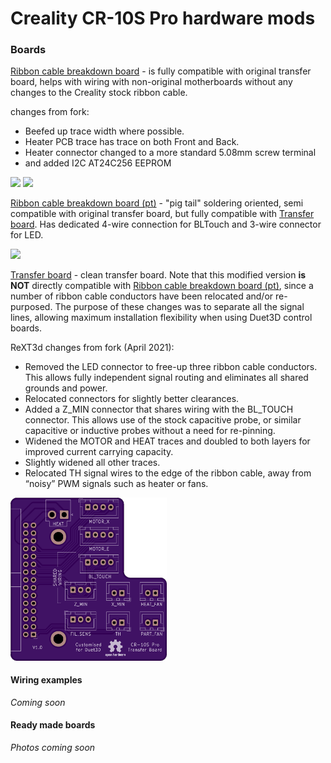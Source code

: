 # Creality CR-10S Pro hardware mods
### Boards
[Ribbon cable breakdown board](RibbonCable_MB_BreakdownBoard/) - is fully compatible with original transfer board, helps with wiring with non-original motherboards without any changes to the Creality stock ribbon cable.

changes from fork:

- Beefed up trace width where possible. 
- Heater PCB trace has trace on both Front and Back.
- Heater connector changed to  a more standard 5.08mm screw terminal
- and added I2C AT24C256 EEPROM 

<img src="https://github.com/SkullKill/cr-10s-pro-mods/raw/master/RibbonCable_MB_BreakdownBoard/images/RibbonCable_MB_BreakdownBoard-Front.jpg" width="500">

<img src="https://github.com/SkullKill/cr-10s-pro-mods/raw/master/RibbonCable_MB_BreakdownBoard/images/RibbonCable_MB_BreakdownBoard-Front-BoardOnly.jpg" width="500">





[Ribbon cable breakdown board (pt)](RibbonCable_MB_BreakdownBoard_pt/) - "pig tail" soldering oriented, semi compatible with original transfer board, but fully compatible with [Transfer board](Transfer_Board/). Has dedicated 4-wire connection for BLTouch and 3-wire connector for LED.

<img src="https://raw.githubusercontent.com/darknode/cr-10s-pro-mods/master/RibbonCable_MB_BreakdownBoard_pt/images/top.png" width="250">





[Transfer board](Transfer_Board/) - clean transfer board.  Note that this modified version **is NOT** directly compatible with [Ribbon cable breakdown board (pt)](../RibbonCable_MB_BreakdownBoard_pt/), since a number of ribbon cable conductors have been relocated and/or re-purposed.  The purpose of these changes was to separate all the signal lines, allowing maximum installation flexibility when using Duet3D control boards.

ReXT3d changes from fork (April 2021):

- Removed the LED connector to free-up three ribbon cable conductors.  This allows fully independent signal routing and eliminates all shared grounds and power.
- Relocated connectors for slightly better clearances.
- Added a Z_MIN connector that shares wiring with the BL_TOUCH connector.  This allows use of the stock capacitive probe, or similar capacitive or inductive probes without a need for re-pinning.
- Widened the MOTOR and HEAT traces and doubled to both layers for improved current carrying capacity.
- Slightly widened all other traces.
- Relocated TH signal wires to the edge of the ribbon cable, away from “noisy” PWM signals such as heater or fans.

<img src="https://github.com/ReXT3D/cr-10s-pro-mods/raw/duet3d/Transfer_Board/images/top.png" width="250">

#### Wiring examples
*Coming soon*

#### Ready made boards
*Photos coming soon*
